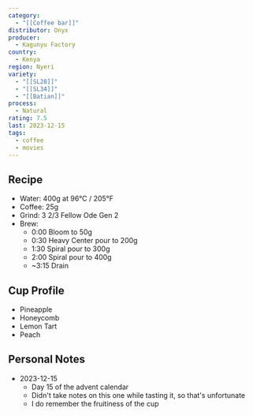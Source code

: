 ```yaml
---
category:
  - "[[Coffee bar]]"
distributor: Onyx
producer:
  - Kagunyu Factory
country:
  - Kenya
region: Nyeri
variety:
  - "[[SL28]]"
  - "[[SL34]]"
  - "[[Batian]]"
process:
  - Natural
rating: 7.5
last: 2023-12-15
tags:
  - coffee
  - movies
---
```

## Recipe

- Water: 400g at 96°C / 205°F
- Coffee: 25g
- Grind: 3 2/3 Fellow Ode Gen 2
- Brew:
	- 0:00 Bloom to 50g
	- 0:30 Heavy Center pour to 200g
	- 1:30 Spiral pour to 300g
	- 2:00 Spiral pour to 400g
	- ~3:15 Drain

## Cup Profile

- Pineapple
- Honeycomb
- Lemon Tart
- Peach

## Personal Notes

- 2023-12-15
	- Day 15 of the advent calendar
	- Didn't take notes on this one while tasting it, so that's unfortunate
	- I do remember the fruitiness of the cup